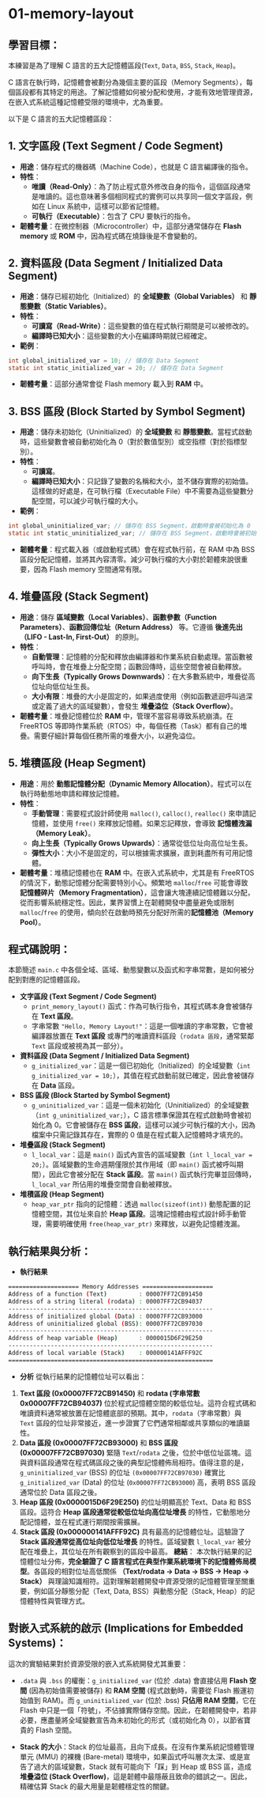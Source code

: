# 01-memory-layout

## 學習目標：
本練習是為了理解 C 語言的五大記憶體區段(`Text`, `Data`, `BSS`, `Stack`, `Heap`)。

C 語言在執行時，記憶體會被劃分為幾個主要的區段（Memory Segments），每個區段都有其特定的用途。了解記憶體如何被分配和使用，才能有效地管理資源，在嵌入式系統這種記憶體受限的環境中，尤為重要。

以下是 C 語言的五大記憶體區段：

## 1. 文字區段 (Text Segment / Code Segment)
- **用途**：儲存程式的機器碼（Machine Code），也就是 C 語言編譯後的指令。
- **特性**：
  - **唯讀（Read-Only）**：為了防止程式意外修改自身的指令，這個區段通常是唯讀的。這也意味著多個相同程式的實例可以共享同一個文字區段，例如在 Linux 系統中，這樣可以節省記憶體。
  - **可執行（Executable）**：包含了 CPU 要執行的指令。
 - **韌體考量**：在微控制器（Microcontroller）中，這部分通常儲存在 **Flash memory** 或 **ROM** 中，因為程式碼在燒錄後是不會變動的。

## 2. 資料區段 (Data Segment / Initialized Data Segment)
- **用途**：儲存已經初始化（Initialized）的 **全域變數（Global Variables）** 和 **靜態變數（Static Variables）**。
- **特性**：
  - **可讀寫（Read-Write）**：這些變數的值在程式執行期間是可以被修改的。
  - **編譯時已知大小**：這些變數的大小在編譯時期就已經確定。
- **範例**：
```C
int global_initialized_var = 10; // 儲存在 Data Segment
static int static_initialized_var = 20; // 儲存在 Data Segment
```
- **韌體考量**：這部分通常會從 Flash memory 載入到 **RAM** 中。

## 3. BSS 區段 (Block Started by Symbol Segment)
- **用途**：儲存未初始化（Uninitialized）的 **全域變數** 和 **靜態變數**。當程式啟動時，這些變數會被自動初始化為 0（對於數值型別）或空指標（對於指標型別）。
- **特性**：
  - **可讀寫**。
  - **編譯時已知大小**：只記錄了變數的名稱和大小，並不儲存實際的初始值。這樣做的好處是，在可執行檔（Executable File）中不需要為這些變數分配空間，可以減少可執行檔的大小。
- **範例**：
```C
int global_uninitialized_var; // 儲存在 BSS Segment，啟動時會被初始化為 0
static int static_uninitialized_var; // 儲存在 BSS Segment，啟動時會被初始化為 0
```
- **韌體考量**：程式載入器（或啟動程式碼）會在程式執行前，在 RAM 中為 BSS 區段分配記憶體，並將其內容清零。減少可執行檔的大小對於韌體來說很重要，因為 Flash memory 空間通常有限。

## 4. 堆疊區段 (Stack Segment)

- **用途**：儲存 **區域變數（Local Variables）**、**函數參數（Function Parameters）**、**函數回傳位址（Return Address）** 等。它遵循 **後進先出（LIFO - Last-In, First-Out）** 的原則。
- **特性**：
  - **自動管理**：記憶體的分配和釋放由編譯器和作業系統自動處理。當函數被呼叫時，會在堆疊上分配空間；函數回傳時，這些空間會被自動釋放。
  - **向下生長（Typically Grows Downwards）**：在大多數系統中，堆疊從高位址向低位址生長。
  - **大小有限**：堆疊的大小是固定的，如果過度使用（例如函數遞迴呼叫過深或定義了過大的區域變數），會發生 **堆疊溢位（Stack Overflow）**。
- **韌體考量**：堆疊記憶體位於 **RAM** 中，管理不當容易導致系統崩潰。在 FreeRTOS 等即時作業系統（RTOS）中，每個任務（Task）都有自己的堆疊。需要仔細計算每個任務所需的堆疊大小，以避免溢位。

## 5. 堆積區段 (Heap Segment)
- **用途**：用於 **動態記憶體分配（Dynamic Memory Allocation）**。程式可以在執行時動態地申請和釋放記憶體。
- **特性**：
  - **手動管理**：需要程式設計師使用 `malloc()`, `calloc()`, `realloc()` 來申請記憶體，並使用 `free()` 來釋放記憶體。如果忘記釋放，會導致 **記憶體洩漏（Memory Leak）**。
  - **向上生長（Typically Grows Upwards）**：通常從低位址向高位址生長。
  - **彈性大小**：大小不是固定的，可以根據需求擴展，直到耗盡所有可用記憶體。
- **韌體考量**：堆積記憶體也在 **RAM** 中。在嵌入式系統中，尤其是有 FreeRTOS 的情況下，動態記憶體分配需要特別小心。頻繁地 `malloc`/`free` 可能會導致 **記憶體碎片（Memory Fragmentation）**，這會讓大塊連續記憶體難以分配，從而影響系統穩定性。因此，業界習慣上在韌體開發中盡量避免或限制 `malloc`/`free` 的使用，傾向於在啟動時預先分配好所需的**記憶體池（Memory Pool）**。

## 程式碼說明：

本節簡述 `main.c` 中各個全域、區域、動態變數以及函式和字串常數，是如何被分配到對應的記憶體區段。
- **文字區段 (Text Segment / Code Segment)**
  - `print_memory_layout()` 函式：作為可執行指令，其程式碼本身會被儲存在 **Text 區段**。
  - 字串常數 `"Hello, Memory Layout!"`：這是一個唯讀的字串常數，它會被編譯器放置在 **Text 區段** 或專門的唯讀資料區段（`rodata 區段`，通常緊鄰 `Text` 區段或被視為其一部分）。
- **資料區段 (Data Segment / Initialized Data Segment)**
  - `g_initialized_var`：這是一個已初始化（Initialized）的全域變數（`int g_initialized_var = 10;`），其值在程式啟動前就已確定，因此會被儲存在 **Data** 區段。
- **BSS 區段 (Block Started by Symbol Segment)**
  - `g_uninitialized_var`：這是一個未初始化（Uninitialized）的全域變數（`int g_uninitialized_var;`），C 語言標準保證其在程式啟動時會被初始化為 0。它會被儲存在 **BSS 區段**，這樣可以減少可執行檔的大小，因為檔案中只需記錄其存在，實際的 0 值是在程式載入記憶體時才填充的。
- **堆疊區段 (Stack Segment)**
  - `l_local_var`：這是 `main()` 函式內宣告的區域變數（`int l_local_var = 20;`）。區域變數的生命週期僅限於其作用域（即 `main()` 函式被呼叫期間），因此它會被分配在 **Stack 區段**。當 `main()` 函式執行完畢並回傳時，`l_local_var` 所佔用的堆疊空間會自動被釋放。
- **堆積區段 (Heap Segment)**
  - `heap_var_ptr` 指向的記憶體：透過 `malloc(sizeof(int))` 動態配置的記憶體空間，其位址來自於 **Heap 區段**。這塊記憶體由程式設計師手動管理，需要明確使用 `free(heap_var_ptr)` 來釋放，以避免記憶體洩漏。

## 執行結果與分析：

- **執行結果**
```bash
==================== Memory Addresses ====================
Address of a function (Text)         : 00007FF72CB91450
Address of a string literal (rodata) : 00007FF72CB94037
----------------------------------------------------------
Address of initialized global (Data) : 00007FF72CB93000
Address of uninitialized global (BSS): 00007FF72CB97030
----------------------------------------------------------
Address of heap variable (Heap)      : 0000015D6F29E250
----------------------------------------------------------
Address of local variable (Stack)    : 000000141AFFF92C
==========================================================
```
- **分析**
從執行結果的記憶體位址可以看出：
1. **Text 區段 (0x00007FF72CB91450)** 和 **rodata (字串常數 0x00007FF72CB94037)** 位於程式記憶體空間的較低位址。這符合程式碼和唯讀資料通常被放置在記憶體底部的預期。其中，`rodata`（字串常數）與 `Text` 區段的位址非常接近，進一步證實了它們通常相鄰或共享類似的唯讀屬性。
2. **Data 區段 (0x00007FF72CB93000)** 和 **BSS 區段 (0x00007FF72CB97030)** 緊隨 `Text`/`rodata` 之後，位於中低位址區塊。這與資料區段通常在程式碼區段之後的典型記憶體佈局相符。值得注意的是，`g_uninitialized_var` (BSS) 的位址 `(0x00007FF72CB97030)` 確實比 `g_initialized_var` (Data) 的位址 (`0x00007FF72CB93000`) 高，表明 BSS 區段通常位於 Data 區段之後。
3. **Heap 區段 (0x0000015D6F29E250)** 的位址明顯高於 Text、Data 和 BSS 區段。這符合 **Heap 區段通常從較低位址向高位址增長** 的特性，它動態地分配記憶體，並在程式運行期間按需擴展。
4. **Stack 區段 (0x000000141AFFF92C)** 具有最高的記憶體位址。這驗證了 **Stack 區段通常從高位址向低位址增長** 的特性。區域變數 `l_local_var` 被分配在堆疊上，其位址在所有觀察到的區段中最高。
**總結**：
本次執行結果的記憶體位址分佈，**完全驗證了 C 語言程式在典型作業系統環境下的記憶體佈局模型**。各區段的相對位址高低關係 **（Text/rodata -> Data -> BSS -> Heap -> Stack）** 與理論知識相符。這對理解韌體開發中資源受限的記憶體管理至關重要，例如區分靜態分配（Text, Data, BSS）與動態分配（Stack, Heap）的記憶體特性與管理方式。

## 對嵌入式系統的啟示 (Implications for Embedded Systems)：
這次的實驗結果對於資源受限的嵌入式系統開發尤其重要：

- `.data` 與 `.bss` 的權衡：`g_initialized_var` (位於 .data) 會直接佔用 **Flash 空間** (因為初始值需要被儲存) 和 **RAM 空間** (程式啟動時，需要從 Flash 搬運初始值到 RAM)。而 `g_uninitialized_var` (位於 .bss) **只佔用 RAM 空間**，它在 Flash 中只是一個「符號」，不佔據實際儲存空間。因此，在韌體開發中，若非必要，應盡量將全域變數宣告為未初始化的形式（或初始化為 0），以節省寶貴的 Flash 空間。

- **Stack 的大小**：Stack 的位址最高，且向下成長。在沒有作業系統記憶體管理單元 (MMU) 的裸機 (Bare-metal) 環境中，如果函式呼叫層次太深、或是宣告了過大的區域變數，Stack 就有可能向下「踩」到 Heap 或 BSS 區，造成 **堆疊溢位 (Stack Overflow)**，這是韌體中最隱蔽且致命的錯誤之一。因此，精確估算 Stack 的最大用量是韌體穩定性的關鍵。